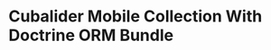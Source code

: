 Cubalider Mobile Collection With Doctrine ORM Bundle
====================================================
